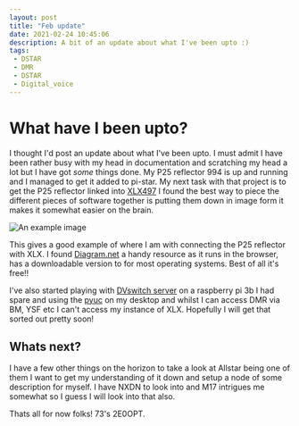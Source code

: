 ```yaml
---
layout: post
title: "Feb update"
date: 2021-02-24 10:45:06
description: A bit of an update about what I've been upto :)
tags: 
 - DSTAR
 - DMR
 - DSTAR
 - Digital_voice
---
```


# What have I been upto?  


I thought I'd post an update about what I've been upto. I must admit I have been rather busy with my head in documentation and scratching my head a lot but I have got *some* things done. My P25 reflector 994 is up and running and I managed to get it added to pi-star. My next task with that project is to get the P25 reflector linked into [XLX497](http://xlx.openreflector.com) I found the best way to piece the different pieces of software together is putting them down in image form it makes it somewhat easier on the brain.


![An example image](https://github.com/2e0opt/DVwiki/blob/main/p252xlx.PNG)


This gives a good example of where I am with connecting the P25 reflector with XLX. I found [Diagram.net](https://www.diagrams.net/) a handy resource as it runs in the browser, has a downloadable version to for most operating systems. Best of all it's free!! 


I've also started playing with [DVswitch server](https://dvswitch.groups.io/g/Server) on a raspberry pi 3b I had spare and using the [pyuc](https://github.com/DVSwitch/USRP_Client) on my desktop and whilst I can access DMR via BM, YSF etc I can't access my instance of XLX. Hopefully I will get that sorted out pretty soon!


## Whats next?


I have a few other things on the horizon to take a look at Allstar being one of them I want to get my understanding of it down and setup a node of some description for myself. I have NXDN to look into and M17 intrigues me somewhat so I guess I will look into that also.



Thats all for now folks!
73's 
2E0OPT.